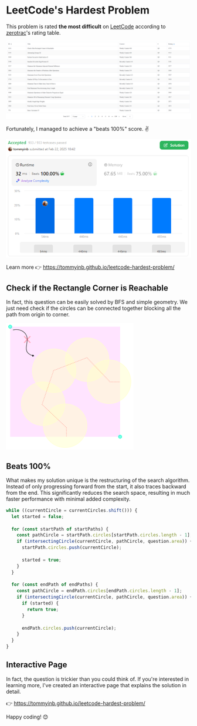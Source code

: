 # LeetCode's Hardest Problem

This problem is rated **the most difficult** on [LeetCode](https://leetcode.com/problems/check-if-the-rectangle-corner-is-reachable) according to [zerotrac](https://zerotrac.github.io/leetcode_problem_rating/)'s rating table.

![Rating Table](./preview/rating-table.png)

Fortunately, I managed to achieve a "beats 100%" score. ✌️

![Submit](./preview/submit.png)

Learn more 👉 <https://tommyinb.github.io/leetcode-hardest-problem/>

## Check if the Rectangle Corner is Reachable

In fact, this question can be easily solved by BFS and simple geometry. We just need check if the circles can be connected together blocking all the path from origin to corner.

![Question](./preview/question.png)

## Beats 100%

What makes my solution unique is the restructuring of the search algorithm. Instead of only progressing forward from the start, it also traces backward from the end. This significantly reduces the search space, resulting in much faster performance with minimal added complexity.

```ts
while ((currentCircle = currentCircles.shift())) {
  let started = false;

  for (const startPath of startPaths) {
    const pathCircle = startPath.circles[startPath.circles.length - 1];
    if (intersectingCircle(currentCircle, pathCircle, question.area)) {
      startPath.circles.push(currentCircle);

      started = true;
    }
  }

  for (const endPath of endPaths) {
    const pathCircle = endPath.circles[endPath.circles.length - 1];
    if (intersectingCircle(currentCircle, pathCircle, question.area)) {
      if (started) {
        return true;
      }

      endPath.circles.push(currentCircle);
    }
  }
}
```

## Interactive Page

In fact, the question is trickier than you could think of. If you're interested in learning more, I've created an interactive page that explains the solution in detail.

👉 <https://tommyinb.github.io/leetcode-hardest-problem/>

Happy coding! 😊
